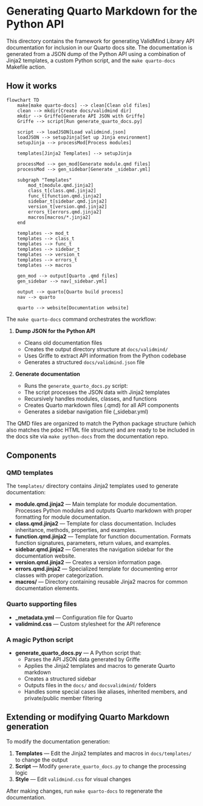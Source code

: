 # Generating Quarto Markdown for the Python API

This directory contains the framework for generating ValidMind Library API documentation for inclusion in our Quarto docs site. The documentation is generated from a JSON dump of the Python API using a combination of Jinja2 templates, a custom Python script, and the `make quarto-docs` Makefile action.

## How it works


```mermaid
flowchart TD
    make[make quarto-docs] --> clean[Clean old files]
    clean --> mkdir[Create docs/validmind dir]
    mkdir --> Griffe[Generate API JSON with Griffe]
    Griffe --> script[Run generate_quarto_docs.py]
    
    script --> loadJSON[Load validmind.json]
    loadJSON --> setupJinja[Set up Jinja environment]
    setupJinja --> processMod[Process modules]
    
    templates[Jinja2 Templates] --> setupJinja
    
    processMod --> gen_mod[Generate module.qmd files]
    processMod --> gen_sidebar[Generate _sidebar.yml]
    
    subgraph "Templates"
        mod_t[module.qmd.jinja2]
        class_t[class.qmd.jinja2]
        func_t[function.qmd.jinja2]
        sidebar_t[sidebar.qmd.jinja2]
        version_t[version.qmd.jinja2]
        errors_t[errors.qmd.jinja2]
        macros[macros/*.jinja2]
    end
    
    templates --> mod_t
    templates --> class_t
    templates --> func_t
    templates --> sidebar_t
    templates --> version_t
    templates --> errors_t
    templates --> macros
    
    gen_mod --> output[Quarto .qmd files]
    gen_sidebar --> nav[_sidebar.yml]
    
    output --> quarto[Quarto build process]
    nav --> quarto
    
    quarto --> website[Documentation website]
```

The `make quarto-docs` command orchestrates the workflow:

1. **Dump JSON for the Python API**
   - Cleans old documentation files
   - Creates the output directory structure at `docs/validmind/`
   - Uses Griffe to extract API information from the Python codebase
   - Generates a structured `docs/validmind.json` file

2. **Generate documentation**
   - Runs the `generate_quarto_docs.py` script:
   - The script processes the JSON data with Jinja2 templates 
   - Recursively handles modules, classes, and functions
   - Creates Quarto markdown files (.qmd) for all API components
   - Generates a sidebar navigation file (_sidebar.yml)

The QMD files are organized to match the Python package structure (which also matches the pdoc HTML file structure) and are ready to be included in the docs site via `make python-docs` from the documentation repo.

## Components

### QMD templates

The `templates/` directory contains Jinja2 templates used to generate documentation:

- **module.qmd.jinja2** — Main template for module documentation. Processes Python modules and outputs Quarto markdown with proper formatting for module documentation.
- **class.qmd.jinja2** — Template for class documentation. Includes inheritance, methods, properties, and examples.
- **function.qmd.jinja2** — Template for function documentation. Formats function signatures, parameters, return values, and examples.
- **sidebar.qmd.jinja2** — Generates the navigation sidebar for the documentation website.
- **version.qmd.jinja2** — Creates a version information page.
- **errors.qmd.jinja2** — Specialized template for documenting error classes with proper categorization.
- **macros/** — Directory containing reusable Jinja2 macros for common documentation elements.

### Quarto supporting files

- **_metadata.yml** — Configuration file for Quarto
- **validmind.css** — Custom stylesheet for the API reference

### A magic Python script

- **generate_quarto_docs.py** — A Python script that:
  - Parses the API JSON data generated by Griffe
  - Applies the Jinja2 templates and macros to generate Quarto markdown
  - Creates a structured sidebar
  - Outputs files in the `docs/` and `docsvalidmind/` folders
  - Handles some special cases like aliases, inherited members, and private/public member filtering

## Extending or modifying Quarto Markdown generation

To modify the documentation generation:

1. **Templates** — Edit the Jinja2 templates and macros in `docs/templates/` to change the output
2. **Script** — Modify `generate_quarto_docs.py` to change the processing logic
3. **Style** — Edit `validmind.css` for visual changes

After making changes, run `make quarto-docs` to regenerate the documentation.
